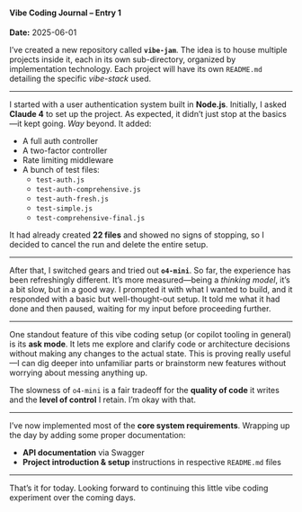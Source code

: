 #### Vibe Coding Journal – Entry 1

**Date:** 2025-06-01

I’ve created a new repository called **`vibe-jam`**. The idea is to house multiple projects inside it, each in its own sub-directory, organized by implementation technology. Each project will have its own `README.md` detailing the specific _vibe-stack_ used.

---

I started with a user authentication system built in **Node.js**. Initially, I asked **Claude 4** to set up the project. As expected, it didn’t just stop at the basics—it kept going. _Way_ beyond. It added:

- A full auth controller
- A two-factor controller
- Rate limiting middleware
- A bunch of test files:
  - `test-auth.js`
  - `test-auth-comprehensive.js`
  - `test-auth-fresh.js`
  - `test-simple.js`
  - `test-comprehensive-final.js`

It had already created **22 files** and showed no signs of stopping, so I decided to cancel the run and delete the entire setup.

---

After that, I switched gears and tried out **`o4-mini`**. So far, the experience has been refreshingly different. It’s more measured—being a _thinking model_, it’s a bit slow, but in a good way. I prompted it with what I wanted to build, and it responded with a basic but well-thought-out setup. It told me what it had done and then paused, waiting for my input before proceeding further.

---

One standout feature of this vibe coding setup (or copilot tooling in general) is its **ask mode**. It lets me explore and clarify code or architecture decisions without making any changes to the actual state. This is proving really useful—I can dig deeper into unfamiliar parts or brainstorm new features without worrying about messing anything up.

The slowness of `o4-mini` is a fair tradeoff for the **quality of code** it writes and the **level of control** I retain. I’m okay with that.

---

I’ve now implemented most of the **core system requirements**. Wrapping up the day by adding some proper documentation:

- **API documentation** via Swagger
- **Project introduction & setup** instructions in respective `README.md` files

---

That’s it for today. Looking forward to continuing this little vibe coding experiment over the coming days.
